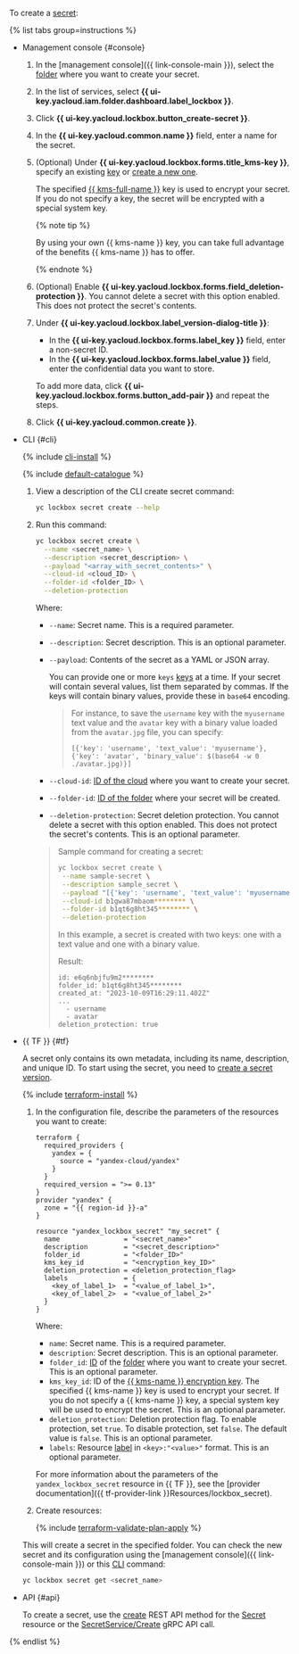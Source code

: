 To create a [secret](../../lockbox/concepts/secret.md):

{% list tabs group=instructions %}

- Management console {#console}

   1. In the [management console]({{ link-console-main }}), select the [folder](../../resource-manager/concepts/resources-hierarchy.md#folder) where you want to create your secret.
   1. In the list of services, select **{{ ui-key.yacloud.iam.folder.dashboard.label_lockbox }}**.
   1. Click **{{ ui-key.yacloud.lockbox.button_create-secret }}**.
   1. In the **{{ ui-key.yacloud.common.name }}** field, enter a name for the secret.
   1. (Optional) Under **{{ ui-key.yacloud.lockbox.forms.title_kms-key }}**, specify an existing [key](../../kms/concepts/key.md) or [create a new one](../../kms/operations/key.md#create).

      The specified [{{ kms-full-name }}](../../kms/) key is used to encrypt your secret. If you do not specify a key, the secret will be encrypted with a special system key.

      {% note tip %}

      By using your own {{ kms-name }} key, you can take full advantage of the benefits {{ kms-name }} has to offer.

      {% endnote %}

   1. (Optional) Enable **{{ ui-key.yacloud.lockbox.forms.field_deletion-protection }}**. You cannot delete a secret with this option enabled. This does not protect the secret's contents.
   1. Under **{{ ui-key.yacloud.lockbox.label_version-dialog-title }}**:
      * In the **{{ ui-key.yacloud.lockbox.forms.label_key }}** field, enter a non-secret ID.
      * In the **{{ ui-key.yacloud.lockbox.forms.label_value }}** field, enter the confidential data you want to store.

      To add more data, click **{{ ui-key.yacloud.lockbox.forms.button_add-pair }}** and repeat the steps.
   1. Click **{{ ui-key.yacloud.common.create }}**.

- CLI {#cli}

   {% include [cli-install](../../_includes/cli-install.md) %}

   {% include [default-catalogue](../../_includes/default-catalogue.md) %}

   1. View a description of the CLI create secret command:

      ```bash
      yc lockbox secret create --help
      ```

   1. Run this command:

      ```bash
      yc lockbox secret create \
        --name <secret_name> \
        --description <secret_description> \
        --payload "<array_with_secret_contents>" \
        --cloud-id <cloud_ID> \
        --folder-id <folder_ID> \
        --deletion-protection
      ```

      Where:
      * `--name`: Secret name. This is a required parameter.
      * `--description`: Secret description. This is an optional parameter.
      * `--payload`: Contents of the secret as a YAML or JSON array.

         You can provide one or more `keys` [keys](../../kms/concepts/key.md) at a time. If your secret will contain several values, list them separated by commas. If the keys will contain binary values, provide these in `base64` encoding.

         > For instance, to save the `username` key with the `myusername` text value and the `avatar` key with a binary value loaded from the `avatar.jpg` file, you can specify:
         >
         >`[{'key': 'username', 'text_value': 'myusername'},{'key': 'avatar', 'binary_value': $(base64 -w 0 ./avatar.jpg)}]`
      * `--cloud-id`: [ID of the cloud](../../resource-manager/operations/cloud/get-id.md) where you want to create your secret.
      * `--folder-id`: [ID of the folder](../../resource-manager/operations/folder/get-id.md) where your secret will be created.
      * `--deletion-protection`: Secret deletion protection. You cannot delete a secret with this option enabled. This does not protect the secret's contents. This is an optional parameter.

      >Sample command for creating a secret:
      >
      >```bash
      >yc lockbox secret create \
      >  --name sample-secret \
      >  --description sample_secret \
      >  --payload "[{'key': 'username', 'text_value': 'myusername'},{'key': 'avatar', 'binary_value': $(base64 -w 0 ./avatar.jpg)}]" \
      >  --cloud-id b1gwa87mbaom******** \
      >  --folder-id b1qt6g8ht345******** \
      >  --deletion-protection
      > ```
      >
      >In this example, a secret is created with two keys: one with a text value and one with a binary value.
      >
      >Result:
      >
      >```text
      >id: e6q6nbjfu9m2********
      >folder_id: b1qt6g8ht345********
      >created_at: "2023-10-09T16:29:11.402Z"
      >...
      >   - username
      >   - avatar
      >deletion_protection: true
      >```

- {{ TF }} {#tf}

   A secret only contains its own metadata, including its name, description, and unique ID. To start using the secret, you need to [create a secret version](../../lockbox/operations/secret-version-manage.md).

   {% include [terraform-install](../../_includes/terraform-install.md) %}

   1. In the configuration file, describe the parameters of the resources you want to create:

      ```hcl
      terraform {
        required_providers {
          yandex = {
            source = "yandex-cloud/yandex"
          }
        }
        required_version = ">= 0.13"
      }
      provider "yandex" {
        zone = "{{ region-id }}-a"
      }

      resource "yandex_lockbox_secret" "my_secret" {
        name                = "<secret_name>"
        description         = "<secret_description>"
        folder_id           = "<folder_ID>"
        kms_key_id          = "<encryption_key_ID>"
        deletion_protection = <deletion_protection_flag>
        labels              = {
          <key_of_label_1>  = "<value_of_label_1>",
          <key_of_label_2>  = "<value_of_label_2>"
        }
      }
      ```

      Where:
      * `name`: Secret name. This is a required parameter.
      * `description`: Secret description. This is an optional parameter.
      * `folder_id`: [ID](../../resource-manager/operations/folder/get-id.md) of the [folder](../../resource-manager/concepts/resources-hierarchy.md#folder) where you want to create your secret. This is an optional parameter.
      * `kms_key_id`: ID of the [{{ kms-name }} encryption key](../../kms/concepts/key.md). The specified {{ kms-name }} key is used to encrypt your secret. If you do not specify a {{ kms-name }} key, a special system key will be used to encrypt the secret. This is an optional parameter.
      * `deletion_protection`: Deletion protection flag. To enable protection, set `true`. To disable protection, set `false`. The default value is `false`. This is an optional parameter.
      * `labels`: Resource [label](../../overview/concepts/services.md#labels) in `<key>:"<value>"` format. This is an optional parameter.

      For more information about the parameters of the `yandex_lockbox_secret` resource in {{ TF }}, see the [provider documentation]({{ tf-provider-link }}Resources/lockbox_secret).
   1. Create resources:

      {% include [terraform-validate-plan-apply](../../_tutorials/_tutorials_includes/terraform-validate-plan-apply.md) %}

   This will create a secret in the specified folder. You can check the new secret and its configuration using the [management console]({{ link-console-main }}) or this [CLI](../../cli/) command:

   ```bash
   yc lockbox secret get <secret_name>
   ```

- API {#api}

   To create a secret, use the [create](../../lockbox/api-ref/Secret/create.md) REST API method for the [Secret](../../lockbox/api-ref/Secret/index.md) resource or the [SecretService/Create](../../lockbox/api-ref/grpc/secret_service.md#Create) gRPC API call.

{% endlist %}